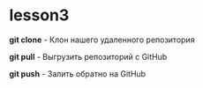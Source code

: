 # lesson3

**git clone** - Клон нашего удаленного репозитория

**git pull** - Выгрузить репозиторий с GitHub

**git push** - Залить обратно на GitHub